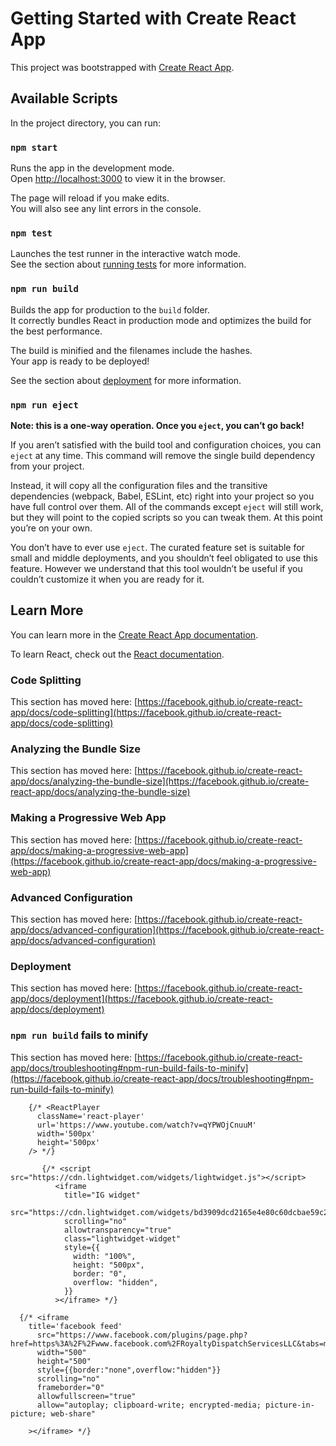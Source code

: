 # Getting Started with Create React App

This project was bootstrapped with [Create React App](https://github.com/facebook/create-react-app).

## Available Scripts

In the project directory, you can run:

### `npm start`

Runs the app in the development mode.\
Open [http://localhost:3000](http://localhost:3000) to view it in the browser.

The page will reload if you make edits.\
You will also see any lint errors in the console.

### `npm test`

Launches the test runner in the interactive watch mode.\
See the section about [running tests](https://facebook.github.io/create-react-app/docs/running-tests) for more information.

### `npm run build`

Builds the app for production to the `build` folder.\
It correctly bundles React in production mode and optimizes the build for the best performance.

The build is minified and the filenames include the hashes.\
Your app is ready to be deployed!

See the section about [deployment](https://facebook.github.io/create-react-app/docs/deployment) for more information.

### `npm run eject`

**Note: this is a one-way operation. Once you `eject`, you can’t go back!**

If you aren’t satisfied with the build tool and configuration choices, you can `eject` at any time. This command will remove the single build dependency from your project.

Instead, it will copy all the configuration files and the transitive dependencies (webpack, Babel, ESLint, etc) right into your project so you have full control over them. All of the commands except `eject` will still work, but they will point to the copied scripts so you can tweak them. At this point you’re on your own.

You don’t have to ever use `eject`. The curated feature set is suitable for small and middle deployments, and you shouldn’t feel obligated to use this feature. However we understand that this tool wouldn’t be useful if you couldn’t customize it when you are ready for it.

## Learn More

You can learn more in the [Create React App documentation](https://facebook.github.io/create-react-app/docs/getting-started).

To learn React, check out the [React documentation](https://reactjs.org/).

### Code Splitting

This section has moved here: [https://facebook.github.io/create-react-app/docs/code-splitting](https://facebook.github.io/create-react-app/docs/code-splitting)

### Analyzing the Bundle Size

This section has moved here: [https://facebook.github.io/create-react-app/docs/analyzing-the-bundle-size](https://facebook.github.io/create-react-app/docs/analyzing-the-bundle-size)

### Making a Progressive Web App

This section has moved here: [https://facebook.github.io/create-react-app/docs/making-a-progressive-web-app](https://facebook.github.io/create-react-app/docs/making-a-progressive-web-app)

### Advanced Configuration

This section has moved here: [https://facebook.github.io/create-react-app/docs/advanced-configuration](https://facebook.github.io/create-react-app/docs/advanced-configuration)

### Deployment

This section has moved here: [https://facebook.github.io/create-react-app/docs/deployment](https://facebook.github.io/create-react-app/docs/deployment)

### `npm run build` fails to minify

This section has moved here: [https://facebook.github.io/create-react-app/docs/troubleshooting#npm-run-build-fails-to-minify](https://facebook.github.io/create-react-app/docs/troubleshooting#npm-run-build-fails-to-minify)


<!-- Removed Youtube Code -->
        {/* <ReactPlayer
          className='react-player'
          url='https://www.youtube.com/watch?v=qYPWOjCnuuM'
          width='500px'
          height='500px'
        /> */}

<!-- Youtube end -->

<!-- Removed IG code -->
           {/* <script src="https://cdn.lightwidget.com/widgets/lightwidget.js"></script>
              <iframe
                title="IG widget"
                src="https://cdn.lightwidget.com/widgets/bd3909dcd2165e4e80c60dcbae59c2ba.html"
                scrolling="no"
                allowtransparency="true"
                class="lightwidget-widget"
                style={{
                  width: "100%",
                  height: "500px",
                  border: "0",
                  overflow: "hidden",
                }}
              ></iframe> */}
<!-- IG end -->

<!-- Removed FG code -->
      {/* <iframe
        title='facebook feed'
          src="https://www.facebook.com/plugins/page.php?href=https%3A%2F%2Fwww.facebook.com%2FRoyaltyDispatchServicesLLC&tabs=messages&width=340&height=500&small_header=false&adapt_container_width=false&hide_cover=false&show_facepile=false&appId=479993293087735"
          width="500"
          height="500"
          style={{border:"none",overflow:"hidden"}}
          scrolling="no"
          frameborder="0"
          allowfullscreen="true"
          allow="autoplay; clipboard-write; encrypted-media; picture-in-picture; web-share"
          
        ></iframe> */}
<!-- FB end -->